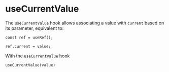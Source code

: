 # useCurrentValue

The `useCurrentValue` hook allows associating a value with `current` based on its parameter, equivalent to:

```tsx
const ref = useRef();

ref.current = value;
```

With the `useCurrentValue` hook

```tsx
useCurrentValue(value)
```
